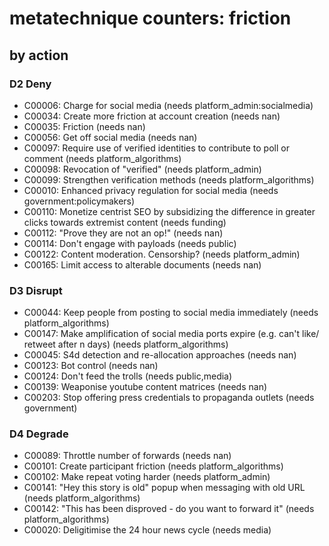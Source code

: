 # metatechnique counters: friction

## by action


### D2 Deny
* C00006: Charge for social media (needs platform_admin:socialmedia)
* C00034: Create more friction at account creation (needs nan)
* C00035: Friction (needs nan)
* C00056: Get off social media (needs nan)
* C00097: Require use of verified identities to contribute to poll or comment (needs platform_algorithms)
* C00098: Revocation of "verified" (needs platform_admin)
* C00099: Strengthen verification methods (needs platform_algorithms)
* C00010: Enhanced privacy regulation for social media (needs government:policymakers)
* C00110: Monetize centrist SEO by subsidizing the difference in greater clicks towards extremist content (needs funding)
* C00112: "Prove they are not an op!" (needs nan)
* C00114: Don't engage with payloads (needs public)
* C00122: Content moderation. Censorship? (needs platform_admin)
* C00165: Limit access to alterable documents (needs nan)

### D3 Disrupt
* C00044: Keep people from posting to social media immediately (needs platform_algorithms)
* C00147: Make amplification of social media ports expire (e.g. can't like/ retweet after n days) (needs platform_algorithms)
* C00045: S4d detection and re-allocation approaches (needs nan)
* C00123: Bot control (needs nan)
* C00124: Don't feed the trolls (needs public,media)
* C00139: Weaponise youtube content matrices (needs nan)
* C00203: Stop offering press credentials to propaganda outlets (needs government)

### D4 Degrade
* C00089: Throttle number of forwards (needs nan)
* C00101: Create participant friction (needs platform_algorithms)
* C00102: Make repeat voting harder (needs platform_admin)
* C00141: "Hey this story is old" popup when messaging with old URL (needs platform_algorithms)
* C00142: "This has been disproved - do you want to forward it" (needs platform_algorithms)
* C00020: Deligitimise the 24 hour news cycle (needs media)
